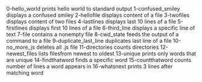 0-hello_world prints hello world to standard output
1-confused_smiley displays a confused smiley
2-hellofile displays content of a file
3-twofiles displays content of two files
4-lastlines displays last 10 lines of a file
5-firstlines displays first 10 lines of a file
6-third_line displays a specific line of text
7-file contains a nonempty file
8-cwd_state feeds the output of a command to a file
9-duplicate_last_line duplicates last line of a file
10-no_more_js deletes all .js file
11-directories counts directories
12-newest_files lists filesfrom newest to oldest
13-unique prints only words that are unique
14-findthatword finds a specific word
15-countthatword counts number of lines a word appears in
16-whatsnext prints 3 lines after matching word
